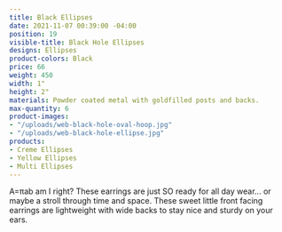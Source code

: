 ```yaml
---
title: Black Ellipses
date: 2021-11-07 00:39:00 -04:00
position: 19
visible-title: Black Hole Ellipses
designs: Ellipses
product-colors: Black
price: 66
weight: 450
width: 1"
height: 2"
materials: Powder coated metal with goldfilled posts and backs.
max-quantity: 6
product-images:
- "/uploads/web-black-hole-oval-hoop.jpg"
- "/uploads/web-black-hole-ellipse.jpg"
products:
- Creme Ellipses
- Yellow Ellipses
- Multi Ellipses
---
```


A=πab am I right? These earrings are just SO ready for all day wear... or maybe a stroll through time and space. These sweet little front facing earrings are lightweight with wide backs to stay nice and sturdy on your ears. 